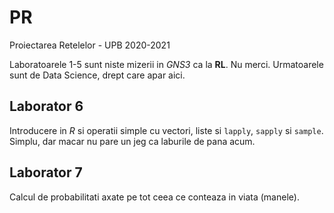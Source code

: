 # PR
Proiectarea Retelelor - UPB 2020-2021

Laboratoarele 1-5 sunt niste mizerii in *GNS3* ca la **RL**. Nu merci.
Urmatoarele sunt de Data Science, drept care apar aici.


## Laborator 6
Introducere in *R* si operatii simple cu vectori, liste si `lapply`, `sapply`
si `sample`. Simplu, dar macar nu pare un jeg ca laburile de pana acum.

## Laborator 7
Calcul de probabilitati axate pe tot ceea ce conteaza in viata (manele).
